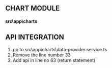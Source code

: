 ## CHART MODULE
  #### src\app\charts



## API INTEGRATION
  1. go to src\app\charts\data-provider.service.ts
  2. Remove the line number 33
  3. Add api in line no 63 (return statement)
